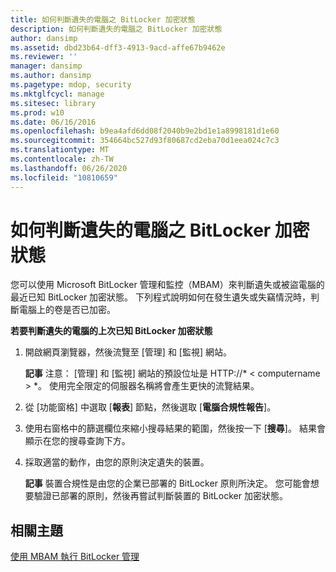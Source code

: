 ```yaml
---
title: 如何判斷遺失的電腦之 BitLocker 加密狀態
description: 如何判斷遺失的電腦之 BitLocker 加密狀態
author: dansimp
ms.assetid: dbd23b64-dff3-4913-9acd-affe67b9462e
ms.reviewer: ''
manager: dansimp
ms.author: dansimp
ms.pagetype: mdop, security
ms.mktglfcycl: manage
ms.sitesec: library
ms.prod: w10
ms.date: 06/16/2016
ms.openlocfilehash: b9ea4afd6dd08f2040b9e2bd1e1a8998181d1e60
ms.sourcegitcommit: 354664bc527d93f80687cd2eba70d1eea024c7c3
ms.translationtype: MT
ms.contentlocale: zh-TW
ms.lasthandoff: 06/26/2020
ms.locfileid: "10810659"
---
```

# 如何判斷遺失的電腦之 BitLocker 加密狀態


您可以使用 Microsoft BitLocker 管理和監控（MBAM）來判斷遺失或被盜電腦的最近已知 BitLocker 加密狀態。 下列程式說明如何在發生遺失或失竊情況時，判斷電腦上的卷是否已加密。

**若要判斷遺失的電腦的上次已知 BitLocker 加密狀態**

1.  開啟網頁瀏覽器，然後流覽至 [管理] 和 [監視] 網站。

    **記事** 注意： [管理] 和 [監視] 網站的預設位址是 HTTP://* &lt; computername &gt; *。 使用完全限定的伺服器名稱將會產生更快的流覽結果。

     

2.  從 [功能窗格] 中選取 [**報表**] 節點，然後選取 [**電腦合規性報告**]。

3.  使用右窗格中的篩選欄位來縮小搜尋結果的範圍，然後按一下 [**搜尋**]。 結果會顯示在您的搜尋查詢下方。

4.  採取適當的動作，由您的原則決定遺失的裝置。

    **記事** 裝置合規性是由您的企業已部署的 BitLocker 原則所決定。 您可能會想要驗證已部署的原則，然後再嘗試判斷裝置的 BitLocker 加密狀態。

     

## 相關主題


[使用 MBAM 執行 BitLocker 管理](performing-bitlocker-management-with-mbam-mbam-2.md)

 

 





